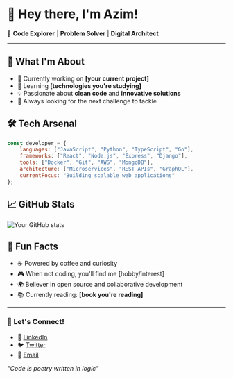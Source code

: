 # 👋 Hey there, I'm Azim!

🚀 **Code Explorer** | **Problem Solver** | **Digital Architect**

---

## 💫 What I'm About
- 🔭 Currently working on **[your current project]**
- 🌱 Learning **[technologies you're studying]**
- 💡 Passionate about **clean code** and **innovative solutions**
- 🎯 Always looking for the next challenge to tackle

## 🛠️ Tech Arsenal
```javascript
const developer = {
    languages: ["JavaScript", "Python", "TypeScript", "Go"],
    frameworks: ["React", "Node.js", "Express", "Django"],
    tools: ["Docker", "Git", "AWS", "MongoDB"],
    architecture: ["Microservices", "REST APIs", "GraphQL"],
    currentFocus: "Building scalable web applications"
};
```

## 📈 GitHub Stats
![Your GitHub stats](https://github-readme-stats.vercel.app/api?username=yourusername&show_icons=true&theme=radical)

## 🌟 Fun Facts
- ☕ Powered by coffee and curiosity
- 🎮 When not coding, you'll find me [hobby/interest]
- 🌍 Believer in open source and collaborative development
- 📚 Currently reading: **[book you're reading]**

---

### 💬 Let's Connect!
- 💼 [LinkedIn](your-linkedin-url)
- 🐦 [Twitter](your-twitter-url)
- 📧 [Email](mailto:your-email)

*"Code is poetry written in logic"*
